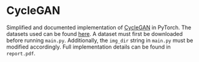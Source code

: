 # CycleGAN

Simplified and documented implementation of [CycleGAN](https://github.com/junyanz/pytorch-CycleGAN-and-pix2pix) in PyTorch. The datasets used can be found [here](https://people.eecs.berkeley.edu/~taesung_park/CycleGAN/datasets/). A dataset must first be downloaded before running `main.py`. Additionally, the `img_dir` string in `main.py` must be modified accordingly. Full implementation details can be found in `report.pdf`.